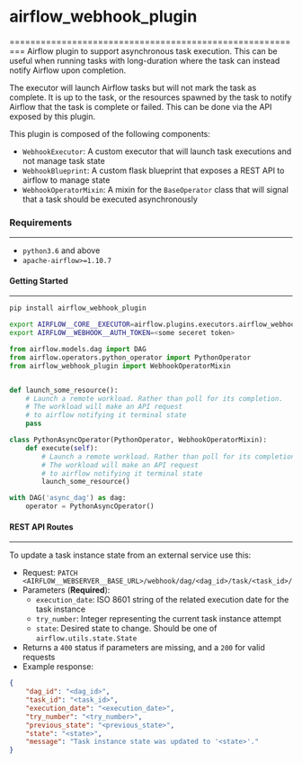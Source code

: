 # airflow_webhook_plugin
=========================================================
Airflow plugin to support asynchronous task execution. This can be useful when running tasks with long-duration where the task can instead notify Airflow upon completion.

The executor will launch Airflow tasks but will not mark the task as complete. It is up to the task, or the resources spawned by the task to notify Airflow that the task is complete or failed. This can be done via the API exposed by this plugin.

This plugin is composed of the following components:
* `WebhookExecutor`: A custom executor that will launch task executions and not manage task state
* `WebhookBlueprint`: A custom flask blueprint that exposes a REST API to airflow to manage state
* `WebhookOperatorMixin`: A mixin for the `BaseOperator` class that will signal that a task should be executed asynchronously

### Requirements
---------------------------------------------------------
* `python3.6` and above
* `apache-airflow>=1.10.7`

#### Getting Started
---------------------------------------------------------
```bash
pip install airflow_webhook_plugin
```

```bash
export AIRFLOW__CORE__EXECUTOR=airflow.plugins.executors.airflow_webhook_plugin.WebhookExecutor
export AIRFLOW__WEBHOOK__AUTH_TOKEN=<some seceret token>
```

```python
from airflow.models.dag import DAG
from airflow.operators.python_operator import PythonOperator
from airflow_webhook_plugin import WebhookOperatorMixin


def launch_some_resource():
    # Launch a remote workload. Rather than poll for its completion.
    # The workload will make an API request
    # to airflow notifying it terminal state
    pass

class PythonAsyncOperator(PythonOperator, WebhookOperatorMixin):
    def execute(self):
        # Launch a remote workload. Rather than poll for its completion.
        # The workload will make an API request
        # to airflow notifying it terminal state
        launch_some_resource()

with DAG('async_dag') as dag:
    operator = PythonAsyncOperator()
```

#### REST API Routes
---------------------------------------------------------
To update a task instance state from an external service use this:
* Request: `PATCH <AIRFLOW__WEBSERVER__BASE_URL>/webhook/dag/<dag_id>/task/<task_id>/`
* Parameters (**Required**):
    * `execution_date`: ISO 8601 string of the related execution date for the task instance
    * `try_number`: Integer representing the current task instance attempt
    * `state`: Desired state to change. Should be one of `airflow.utils.state.State`
* Returns a `400` status if parameters are missing, and a `200` for valid requests
* Example response:
```json
{
    "dag_id": "<dag_id>",
    "task_id": "<task_id>",
    "execution_date": "<execution_date>",
    "try_number": "<try_number>",
    "previous_state": "<previous_state>",  
    "state": "<state>",
    "message": "Task instance state was updated to '<state>'."
}
```
